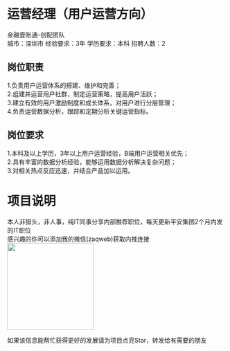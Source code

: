 # 运营经理（用户运营方向）
金融壹账通-创配团队  
城市：深圳市 经验要求：3年 学历要求：本科  招聘人数：2

## 岗位职责
1.负责用户运营体系的搭建、维护和完善；   
2.组建并运营用户社群，制定运营策略，提高用户活跃；   
3.建立有效的用户激励制度和成长体系，对用户进行分层管理；   
4.负责运营数据分析，跟踪和定期分析关键运营指标。

## 岗位要求
1.本科及以上学历，3年以上用户运营经验，B端用户运营相关优先；   
2.具有丰富的数据分析经验，能够运用数据分析解决复杂问题；   
3.对相关热点反应迅速，并结合产品加以运用。

# 项目说明

本人非猎头，非人事，纯IT同事分享内部推荐职位，每天更新平安集团2个月内发的IT职位  
感兴趣的你可以添加我的微信(zaqweb)获取内推连接  
<img src="https://github.com/zaqweb/PA-IT-JOBS/blob/master/WechatICode.jpeg"  height="200" width="200">

如果该信息能帮忙获得更好的发展请为项目点亮Star，转发给有需要的朋友




